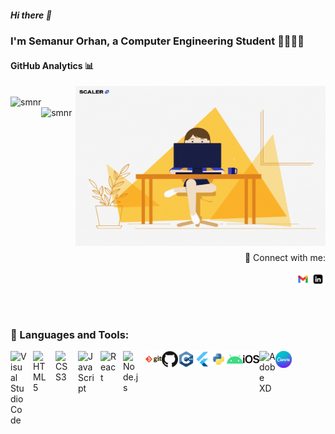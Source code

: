 ##### Hi there 👋
### I'm Semanur Orhan, a Computer Engineering Student 👩🏻‍💻✨


#### GitHub Analytics 📊

  <img align="right" alt="GIF" src="giphy (2).gif" width="400" height="256" />
  <br />

  <img height="180em" align="left" src="https://github-readme-stats.vercel.app/api/top-langs?username=SemanurOrhan&show_icons=true&locale=en&layout=compact&langs_count=8&theme=transparent" alt="smnr"/>

  <br />

  <img height="180em" align="left" src="https://github-readme-stats.vercel.app/api?username=SemanurOrhan&rank_icon=github&theme=transparent" alt="smnr"/>

<br /><br /><br /><br /><br /><br /><br /><br /><br /><br /><br /><br />

<p align="right" style="bold" > 📩 Connect with me: </p>

<p align="right">
  
  [<img align="right" alt="linkedin | LinkedIn" width="24px" src="linkedin.webp"/>][linkedin]

  [<img align="right" height="24" width="24" src="gmail.webp" />][gmail]

</p>

[linkedin]:https://www.linkedin.com/in/semanur-orhan-262372259/?originalSubdomain=tr
[gmail]: mailto:semanurorhan24@gmail.com


<br /><br /><br /><br />

### 🔗 Languages and Tools:

[<img align="left" alt="Visual Studio Code" width="26px" src="https://cdn.jsdelivr.net/gh/devicons/devicon/icons/vscode/vscode-original.svg" style="padding-right:10px;" />][vsCode]
[<img align="left" alt="HTML5" width="26px" src="https://cdn.jsdelivr.net/gh/devicons/devicon/icons/html5/html5-original.svg" style="padding-right:10px;" />][w3]
[<img align="left" alt="CSS3" width="26px" src="https://cdn.jsdelivr.net/gh/devicons/devicon/icons/css3/css3-original.svg" style="padding-right:10px;" />][w3]
[<img align="left" alt="JavaScript" width="26px" src="https://cdn.jsdelivr.net/gh/devicons/devicon/icons/javascript/javascript-original.svg" style="padding-right:10px;" />][w3]
[<img align="left" alt="React" width="26px" src="https://cdn.jsdelivr.net/gh/devicons/devicon/icons/react/react-original.svg" style="padding-right:10px;" />][react]
[<img align="left" alt="Node.js" width="26px" src="https://cdn.jsdelivr.net/gh/devicons/devicon/icons/nodejs/nodejs-original.svg" style="padding-right:10px;" />][node]

[<img align="left" alt="Git" width="26px" src="https://raw.githubusercontent.com/github/explore/80688e429a7d4ef2fca1e82350fe8e3517d3494d/topics/git/git.png" />][Git]
[<img align="left" alt="GitHub" width="26px" src="https://raw.githubusercontent.com/github/explore/78df643247d429f6cc873026c0622819ad797942/topics/github/github.png" />][github]
[<img align="left" alt="C++" width="26px" src="https://raw.githubusercontent.com/github/explore/cebd63002168a05a6a642f309227eefeccd92950/topics/cpp/cpp.png"/>][C++]
[<img align="left" alt="Flutter" width="26px" src="https://raw.githubusercontent.com/github/explore/cebd63002168a05a6a642f309227eefeccd92950/topics/flutter/flutter.png" />][Flutter]
[<img align="left" alt="Python" width="26px" src="https://raw.githubusercontent.com/github/explore/cebd63002168a05a6a642f309227eefeccd92950/topics/python/python.png" />][Python]
[<img align="left" alt="Android" width="26px" src="https://raw.githubusercontent.com/github/explore/80688e429a7d4ef2fca1e82350fe8e3517d3494d/topics/android/android.png" />][Android]
[<img align="left" alt="Ios" width="26px" src="https://raw.githubusercontent.com/github/explore/cebd63002168a05a6a642f309227eefeccd92950/topics/ios/ios.png" />][IOS]
[<img align="left" alt="Adobe XD" width="26px" src="https://upload.wikimedia.org/wikipedia/commons/thumb/c/c2/Adobe_XD_CC_icon.svg/1200px-Adobe_XD_CC_icon.svg.png" />][Xd]
[<img align="left" alt="Canva" width="26px" src="canva.webp" />][Canva]





[linkedin]:https://www.linkedin.com/in/semanur-orhan-262372259/?originalSubdomain=tr
[gmail]: mailto:semanurorhan24@gmail.com

[w3]:https://www.w3schools.com/
[react]:https://react.dev/
[node]:https://nodejs.org/en

[Android]: https://www.android.com/
[Flutter]: https://flutter.dev/
[vsCode]: https://code.visualstudio.com/
[Git]: https://git-scm.com/
[github]: https://github.com/SemanurOrhan
[Python]: https://www.python.org/
[IOS]: https://www.apple.com/ios/ios-14/
[Xd]: https://www.adobe.com/products/xd.html
[Canva]: https://www.canva.com/tr_tr/
[C++]: https://isocpp.org/


